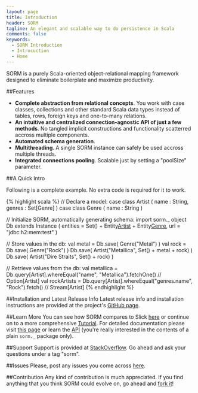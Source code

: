```yaml
---
layout: page
title: Introduction
header: SORM
tagline: An elegant and scalable way to do persistence in Scala 
comments: false
keywords: 
  - SORM Introduction
  - Introcuction
  - Home
---
```


SORM is a purely Scala-oriented object-relational mapping framework designed to eliminate boilerplate and maximize productivity.

##Features

* **Complete abstraction from relational concepts**. You work with case classes, collections and other standard Scala data types instead of tables, rows, foreign keys and one-to-many relations.
* **An intuitive and centralized connection-agnostic API of just a few methods**. No tangled implicit constructions and functionality scatterred accross multiple components. 
* **Automated schema generation**.
* **Multithreading**. A single SORM instance can safely be used accross multiple threads.
* **Integrated connections pooling**. Scalable just by setting a "poolSize" parameter.

##A Quick Intro

Following is a complete example. No extra code is required for it to work.

{% highlight scala %}
// Declare a model:
case class Artist ( name : String, genres : Set[Genre] )
case class Genre ( name : String ) 

// Initialize SORM, automatically generating schema:
import sorm._
object Db extends Instance (
  entities = Set() + Entity[Artist]() + Entity[Genre](),
  url = "jdbc:h2:mem:test"
)

// Store values in the db:
val metal = Db.save( Genre("Metal") )
val rock = Db.save( Genre("Rock") )
Db.save( Artist("Metallica", Set() + metal + rock) )
Db.save( Artist("Dire Straits", Set() + rock) )

// Retrieve values from the db:
val metallica = Db.query[Artist].whereEqual("name", "Metallica").fetchOne() // Option[Artist]
val rockArtists = Db.query[Artist].whereEqual("genres.name", "Rock").fetch() // Stream[Artist]
{% endhighlight %}

##Installation and Latest Release Info
Latest release info and installation instructions are provided at the project's [GitHub page](https://github.com/nikita-volkov/sorm#readme).

##Learn More
You can see how SORM compares to Slick [here](/SORM-vs-Slick.html) or continue on to a more comprehensive [Tutorial](/Tutorial.html). For detailed documentation please visit [this page](/Documentation.html) or learn the [API](/api/) (you're really interested in the contents of a plain `sorm._` package only).

##Support
Support is provided at [StackOverflow](http://stackoverflow.com/questions/tagged/sorm). Go ahead and ask your questions under a tag "sorm".

##Issues
Please, post any issues you come across [here](https://github.com/nikita-volkov/sorm/issues).

##Contribution
Any kind of contribution is much appreciated. If you find anything that you think SORM could evolve on, go ahead and [fork it](https://github.com/nikita-volkov/sorm)! 